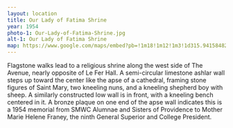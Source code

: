 ```yaml
---
layout: location
title: Our Lady of Fatima Shrine
year: 1954
photo-1: Our-Lady-of-Fatima-Shrine.jpg
alt-1: Our Lady of Fatima Shrine
map: https://www.google.com/maps/embed?pb=!1m18!1m12!1m3!1d315.9415848273784!2d-87.46403999566441!3d39.504416954066976!2m3!1f0!2f39.363425448388504!3f0!3m2!1i1024!2i768!4f35!3m3!1m2!1s0x0%3A0xd980ba15df70b146!2sOur%20Lady%20of%20Fatima%20Shrine!5e1!3m2!1sen!2sus!4v1569247508146!5m2!1sen!2sus
---
```

Flagstone walks lead to a religious shrine along the west side of The Avenue, nearly opposite of Le Fer Hall. A semi-circular limestone ashlar wall steps up toward the center like the apse of a cathedral, framing stone figures of Saint Mary, two kneeling nuns, and a kneeling shepherd boy with sheep. A similarly constructed low wall is in front, with a kneeling bench centered in it. A bronze plaque on one end of the apse wall indicates this is a 1954 memorial from SMWC Alumnae and Sisters of Providence to Mother Marie Helene Franey, the ninth General Superior and College President.
